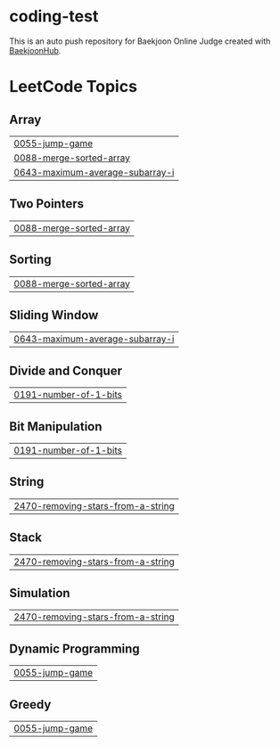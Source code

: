 # coding-test
This is an auto push repository for Baekjoon Online Judge created with [BaekjoonHub](https://github.com/BaekjoonHub/BaekjoonHub).

<!---LeetCode Topics Start-->
# LeetCode Topics
## Array
|  |
| ------- |
| [0055-jump-game](https://github.com/JaeHyunLee123/coding-test/tree/master/0055-jump-game) |
| [0088-merge-sorted-array](https://github.com/JaeHyunLee123/coding-test/tree/master/0088-merge-sorted-array) |
| [0643-maximum-average-subarray-i](https://github.com/JaeHyunLee123/coding-test/tree/master/0643-maximum-average-subarray-i) |
## Two Pointers
|  |
| ------- |
| [0088-merge-sorted-array](https://github.com/JaeHyunLee123/coding-test/tree/master/0088-merge-sorted-array) |
## Sorting
|  |
| ------- |
| [0088-merge-sorted-array](https://github.com/JaeHyunLee123/coding-test/tree/master/0088-merge-sorted-array) |
## Sliding Window
|  |
| ------- |
| [0643-maximum-average-subarray-i](https://github.com/JaeHyunLee123/coding-test/tree/master/0643-maximum-average-subarray-i) |
## Divide and Conquer
|  |
| ------- |
| [0191-number-of-1-bits](https://github.com/JaeHyunLee123/coding-test/tree/master/0191-number-of-1-bits) |
## Bit Manipulation
|  |
| ------- |
| [0191-number-of-1-bits](https://github.com/JaeHyunLee123/coding-test/tree/master/0191-number-of-1-bits) |
## String
|  |
| ------- |
| [2470-removing-stars-from-a-string](https://github.com/JaeHyunLee123/coding-test/tree/master/2470-removing-stars-from-a-string) |
## Stack
|  |
| ------- |
| [2470-removing-stars-from-a-string](https://github.com/JaeHyunLee123/coding-test/tree/master/2470-removing-stars-from-a-string) |
## Simulation
|  |
| ------- |
| [2470-removing-stars-from-a-string](https://github.com/JaeHyunLee123/coding-test/tree/master/2470-removing-stars-from-a-string) |
## Dynamic Programming
|  |
| ------- |
| [0055-jump-game](https://github.com/JaeHyunLee123/coding-test/tree/master/0055-jump-game) |
## Greedy
|  |
| ------- |
| [0055-jump-game](https://github.com/JaeHyunLee123/coding-test/tree/master/0055-jump-game) |
<!---LeetCode Topics End-->